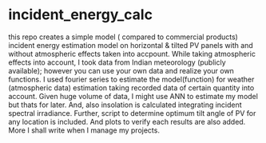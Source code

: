 # incident_energy_calc

this repo creates a simple model ( compared to commercial products)  incident energy estimation model on horizontal & tilted PV panels with and without atmospheric effects taken into accpount. While taking atmospheric effects into account, I took data from Indian meteorology (publicly available); however you can use your own data and realize your own functions. I used fourier series to estimate the model(function) for weather (atmospheric data) estimation taking recorded data of certain quantity into account. Given huge volume of data, I might use ANN to estimate my model but thats for later. And, also insolation is calculated integrating incident spectral irradiance. Further, script to determine optimum tilt angle of PV for any location is included. And plots to verify each results are also added. More I shall write when I manage my projects. 
